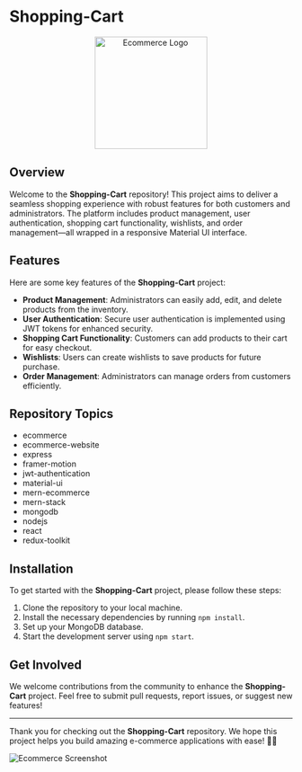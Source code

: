 # Shopping-Cart
<p align="center">
  <img width="200" src="https://example.com/ecommerce-logo.png" alt="Ecommerce Logo">
</p>

## Overview
Welcome to the **Shopping-Cart** repository! This project aims to deliver a seamless shopping experience with robust features for both customers and administrators. The platform includes product management, user authentication, shopping cart functionality, wishlists, and order management—all wrapped in a responsive Material UI interface.

## Features
Here are some key features of the **Shopping-Cart** project:
- **Product Management**: Administrators can easily add, edit, and delete products from the inventory.
- **User Authentication**: Secure user authentication is implemented using JWT tokens for enhanced security.
- **Shopping Cart Functionality**: Customers can add products to their cart for easy checkout.
- **Wishlists**: Users can create wishlists to save products for future purchase.
- **Order Management**: Administrators can manage orders from customers efficiently.

## Repository Topics
- ecommerce
- ecommerce-website
- express
- framer-motion
- jwt-authentication
- material-ui
- mern-ecommerce
- mern-stack
- mongodb
- nodejs
- react
- redux-toolkit

## Installation
To get started with the **Shopping-Cart** project, please follow these steps:
1. Clone the repository to your local machine.
2. Install the necessary dependencies by running `npm install`.
3. Set up your MongoDB database.
4. Start the development server using `npm start`.



## Get Involved
We welcome contributions from the community to enhance the **Shopping-Cart** project. Feel free to submit pull requests, report issues, or suggest new features!



---

Thank you for checking out the **Shopping-Cart** repository. We hope this project helps you build amazing e-commerce applications with ease! 🌟🚀

![Ecommerce Screenshot](https://example.com/ecommerce-screenshot.png)